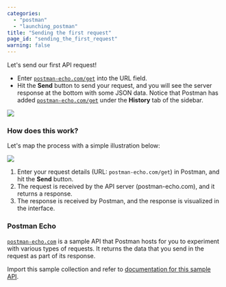```yaml
---
categories:
  - "postman"
  - "launching_postman"
title: "Sending the first request"
page_id: "sending_the_first_request"
warning: false
---
```


Let's send our first API request! 

*   Enter [`postman-echo.com/get`](https://docs.postman-echo.com/#078883ea-ac9e-842e-8f41-784b59a33722) into the URL field. 
*   Hit the **Send** button to send your request, and you will see the server response at the bottom with some JSON data. Notice that Postman has added [`postman-echo.com/get`](https://docs.postman-echo.com/#078883ea-ac9e-842e-8f41-784b59a33722) under the **History** tab of the sidebar. 

![](https://s3.amazonaws.com/postman-static-getpostman-com/postman-docs/58460049.png)

### How does this work?

Let's map the process with a simple illustration below:

![](https://s3.amazonaws.com/postman-static-getpostman-com/postman-docs/1-What+is+a+Request%402x.png)

1.  Enter your request details (URL: `postman-echo.com/get`) in Postman, and hit the **Send** button.
2.  The request is received by the API server (postman-echo.com), and it returns a response.
3.  The response is received by Postman, and the response is visualized in the interface.

### Postman Echo

[`postman-echo.com`](https://docs.postman-echo.com/) is a sample API that Postman hosts for you to experiment with various types of requests. It returns the data that you send in the request as part of its response.

Import this sample collection and refer to [documentation for this sample API](https://docs.postman-echo.com/).
